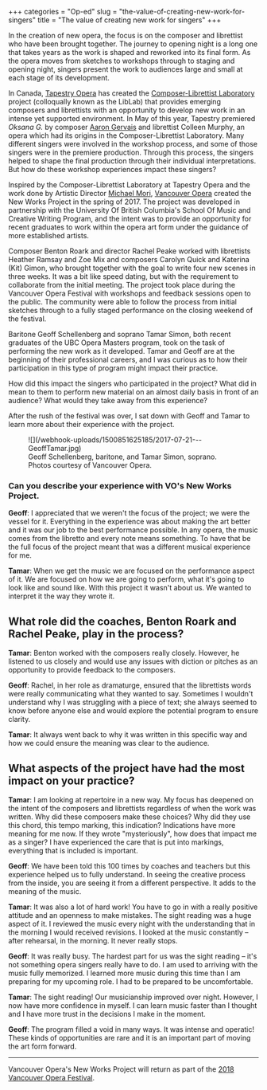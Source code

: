 +++
categories = "Op-ed"
slug = "the-value-of-creating-new-work-for-singers"
title = "The value of creating new work for singers"
+++

In the creation of new opera, the focus is on the composer and librettist who have been brought together. The journey to opening night is a long one that takes years as the work is shaped and reworked into its final form. As the opera moves from sketches to workshops through to staging and opening night, singers present the work to audiences large and small at each stage of its development.

In Canada, [Tapestry Opera](/scene/companies/tapestry-opera/) has created the [Composer-Librettist Laboratory](https://tapestryopera.com/composer-librettist-laboratory/) project (colloqually known as the LibLab) that provides emerging composers and librettists with an opportunity to develop new work in an intense yet supported environment. In May of this year, Tapestry premiered *Oksana G.* by composer [Aaron Gervais](/talking-with-composers-aaron-gervais/) and librettist Colleen Murphy, an opera which had its origins in the Composer-Librettist Laboratory. Many different singers were involved in the workshop process, and some of those singers were in the premiere production.  Through this process, the singers helped to shape the final production through their individual interpretations. But how do these workshop experiences impact these singers?

Inspired by the Composer-Librettist Laboratory at Tapestry Opera and the work done by Artistic Director [Michael Mori](/scene/people/michael-mori/), [Vancouver Opera](/scene/companies/vancouver-opera/) created the New Works Project in the spring of 2017. The project was developed in partnership with the University Of British Columbia's School Of Music and Creative Writing Program, and the intent was to provide an opportunity for recent graduates to work within the opera art form under the guidance of more established artists. 

Composer Benton Roark and director Rachel Peake worked with librettists Heather Ramsay and Zoe Mix and composers Carolyn Quick and Katerina (Kit) Gimon, who brought together with the goal to write four new scenes in three weeks. It was a bit like speed dating, but with the requirement to collaborate from the initial meeting. The project took place during the Vancouver Opera Festival with workshops and feedback sessions open to the public. The community were able to follow the process from initial sketches through to a fully staged performance on the closing weekend of the festival.

Baritone Geoff Schellenberg and soprano Tamar Simon, both recent graduates of the UBC Opera Masters program, took on the task of performing the new work as it developed. Tamar and Geoff are at the beginning of their professional careers, and I was curious as to how their participation in this type of program might impact their practice.

How did this impact the singers who participated in the project? What did in mean to them to perform new material on an almost daily basis in front of an audience?  What would
they take away from this experience? 

After the rush of the festival was over, I sat down with Geoff and Tamar to learn more about their experience with the project.

<figure data-type="image">
![](/webhook-uploads/1500851625185/2017-07-21---GeoffTamar.jpg)
<figcaption>Geoff Schellenberg, baritone, and Tamar Simon, soprano. Photos courtesy of Vancouver Opera.</figcaption>
</figure>

### Can you describe your experience with VO's New Works Project.

**Geoff**: I appreciated that we weren't the focus of the project; we were the vessel for it. Everything in the experience was about making the art better and it was our job to the best performance possible. In any opera, the music comes from the libretto and every note means something. To have that be the full focus of the project meant that was a different musical experience for me.

**Tamar**: When we get the music we are focused on the performance aspect of it. We are focused on how we are going to perform, what it's going to look like and sound like. With this project it wasn't about us. We wanted to interpret it the way they wrote it.

## What role did the coaches, Benton Roark and Rachel Peake, play in the process?

**Tamar**: Benton worked with the composers really closely. However, he listened to us closely and would use any issues with diction or pitches as an opportunity to provide feedback to the composers.

**Geoff**: Rachel, in her role as dramaturge, ensured that the librettists words were really communicating what they wanted to say. Sometimes I wouldn't understand why I was struggling with a piece of text; she always seemed to know before anyone else and would explore the potential program to ensure clarity.

**Tamar**: It always went back to why it was written in this specific way and how we could ensure the meaning was clear to the audience.

## What aspects of the project have had the most impact on your practice?

**Tamar**: I am looking at repertoire in a new way. My focus has deepened on the intent of the composers and librettists regardless of when the work was written. Why did these composers make these choices? Why did they use this chord, this tempo marking, this indication? Indications have more meaning for me now. If they wrote "mysteriously", how does that impact me as a singer? I have experienced the care that is put into markings, everything that is included is important.

**Geoff**: We have been told this 100 times by coaches and teachers but this experience helped us to fully understand. In seeing the creative process from the inside, you are seeing it from a different perspective. It adds to the meaning of the music.

**Tamar**: It was also a lot of hard work! You have to go in with a really positive attitude and an openness to make mistakes. The sight reading was a huge aspect of it. I reviewed the music every night with the understanding that in the morning I would received revisions. I looked at the music constantly – after rehearsal, in the morning. It never really stops.

**Geoff**: It was really busy. The hardest part for us was the sight reading – it's not something opera singers really have to do. I am used to arriving with the music fully memorized. I learned more music during this time than I am preparing for my upcoming role. I had to be prepared to be uncomfortable.

**Tamar**: The sight reading! Our musicianship improved over night. However, I now have more confidence in myself. I can learn music faster than I thought and I have more trust in the decisions I make in the moment.

**Geoff**: The program filled a void in many ways. It was intense and operatic! These kinds of opportunities are rare and it is an important part of moving the art form forward.
***
Vancouver Opera's New Works Project will return as part of the [2018 Vancouver Opera Festival](http://www.vancouveropera.ca/2017-2018-Season-and-Festival).
